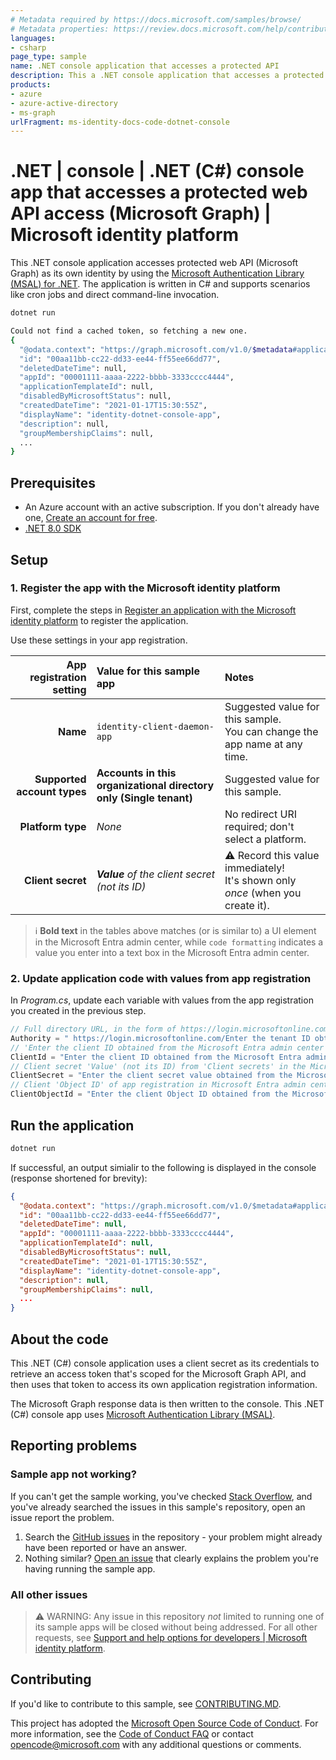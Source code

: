 ```yaml
---
# Metadata required by https://docs.microsoft.com/samples/browse/
# Metadata properties: https://review.docs.microsoft.com/help/contribute/samples/process/onboarding?branch=main#add-metadata-to-readme
languages:
- csharp
page_type: sample
name: .NET console application that accesses a protected API
description: This a .NET console application that accesses a protected API. The code in this sample is used by one or more articles on docs.microsoft.com.
products:
- azure
- azure-active-directory
- ms-graph
urlFragment: ms-identity-docs-code-dotnet-console
---
```


# .NET | console | .NET (C#) console app that accesses a protected web API access (Microsoft Graph) | Microsoft identity platform


This .NET console application accesses protected web API (Microsoft Graph) as its own identity by using the [Microsoft Authentication Library (MSAL) for .NET](https://learn.microsoft.com/en-us/entra/msal/dotnet/). The application is written in C# and supports scenarios like cron jobs and direct command-line invocation.

```bash
dotnet run

Could not find a cached token, so fetching a new one.
{
  "@odata.context": "https://graph.microsoft.com/v1.0/$metadata#applications/$entity",
  "id": "00aa11bb-cc22-dd33-ee44-ff55ee66dd77",
  "deletedDateTime": null,
  "appId": "00001111-aaaa-2222-bbbb-3333cccc4444",
  "applicationTemplateId": null,
  "disabledByMicrosoftStatus": null,
  "createdDateTime": "2021-01-17T15:30:55Z",
  "displayName": "identity-dotnet-console-app",
  "description": null,
  "groupMembershipClaims": null,
  ...
}
```

## Prerequisites

- An Azure account with an active subscription. If you don't already have one, [Create an account for free](https://azure.microsoft.com/free/?WT.mc_id=A261C142F).
- [.NET 8.0 SDK](https://dotnet.microsoft.com/download/dotnet/8.0)

## Setup

### 1. Register the app with the Microsoft identity platform

First, complete the steps in [Register an application with the Microsoft identity platform](https://docs.microsoft.com/azure/active-directory/develop/quickstart-register-app) to register the application.

Use these settings in your app registration.

| App registration <br/> setting   | Value for this sample app       | Notes                                                                                  |
|-----------------------------:|:------------------------------------|:---------------------------------------------------------------------------------------|
| **Name**                     | `identity-client-daemon-app`       | Suggested value for this sample. <br/> You can change the app name at any time.        |
| **Supported account types**  | **Accounts in this organizational directory only (Single tenant)** | Suggested value for this sample.                        |
| **Platform type**            | _None_                                                             | No redirect URI required; don't select a platform.      |
| **Client secret**            | _**Value** of the client secret (not its ID)_                      | :warning: Record this value immediately! <br/> It's shown only _once_ (when you create it). |

> :information_source: **Bold text** in the tables above matches (or is similar to) a UI element in the Microsoft Entra admin center, while `code formatting` indicates a value you enter into a text box in the Microsoft Entra admin center.

### 2. Update application code with values from app registration

In _Program.cs_, update each variable with values from the app registration you created in the previous step.

```csharp
// Full directory URL, in the form of https://login.microsoftonline.com/<tenant_id>
Authority = " https://login.microsoftonline.com/Enter the tenant ID obtained from the Microsoft Entra admin center",
// 'Enter the client ID obtained from the Microsoft Entra admin center
ClientId = "Enter the client ID obtained from the Microsoft Entra admin center",
// Client secret 'Value' (not its ID) from 'Client secrets' in the Microsoft Entra admin center
ClientSecret = "Enter the client secret value obtained from the Microsoft Entra admin center",
// Client 'Object ID' of app registration in Microsoft Entra admin center - this value is a GUID
ClientObjectId = "Enter the client Object ID obtained from the Microsoft Entra admin center"
```

## Run the application

```bash
dotnet run
```

If successful, an output simialir to the following is displayed in the console (response shortened for brevity):

```json
{
  "@odata.context": "https://graph.microsoft.com/v1.0/$metadata#applications/$entity",
  "id": "00aa11bb-cc22-dd33-ee44-ff55ee66dd77",
  "deletedDateTime": null,
  "appId": "00001111-aaaa-2222-bbbb-3333cccc4444",
  "applicationTemplateId": null,
  "disabledByMicrosoftStatus": null,
  "createdDateTime": "2021-01-17T15:30:55Z",
  "displayName": "identity-dotnet-console-app",
  "description": null,
  "groupMembershipClaims": null,
  ...
}
```

## About the code

This .NET (C#) console application uses a client secret as its credentials to retrieve an access token that's scoped for the Microsoft Graph API, and then uses that token to access its own application registration information.

The Microsoft Graph response data is then written to the console. This .NET (C#) console app uses [Microsoft Authentication Library (MSAL)](https://github.com/AzureAD/microsoft-authentication-library-for-dotnet).

## Reporting problems

### Sample app not working?

If you can't get the sample working, you've checked [Stack Overflow](http://stackoverflow.com/questions/tagged/msal), and you've already searched the issues in this sample's repository, open an issue report the problem.

1. Search the [GitHub issues](../../issues) in the repository - your problem might already have been reported or have an answer.
1. Nothing similar? [Open an issue](../../issues/new) that clearly explains the problem you're having running the sample app.

### All other issues

> :warning: WARNING: Any issue in this repository _not_ limited to running one of its sample apps will be closed without being addressed.
For all other requests, see [Support and help options for developers | Microsoft identity platform](https://learn.microsoft.com/entra/identity-platform/developer-support-help-options).

## Contributing

If you'd like to contribute to this sample, see [CONTRIBUTING.MD](/CONTRIBUTING.md).

This project has adopted the [Microsoft Open Source Code of Conduct](https://opensource.microsoft.com/codeofconduct/). For more information, see the [Code of Conduct FAQ](https://opensource.microsoft.com/codeofconduct/faq/) or contact [opencode@microsoft.com](mailto:opencode@microsoft.com) with any additional questions or comments.
